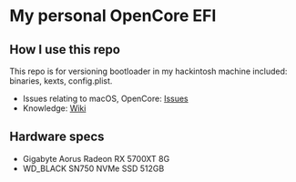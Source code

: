 # My personal OpenCore EFI

## How I use this repo

This repo is for versioning bootloader in my hackintosh machine included: binaries, kexts, config.plist.

- Issues relating to macOS, OpenCore: [Issues](https://github.com/tuanht/hackintosh-10600k-z490-aorus-elite-5700xt/issues)
- Knowledge: [Wiki](https://github.com/tuanht/hackintosh-10600k-z490-aorus-elite-5700xt/wiki)

## Hardware specs

- Gigabyte Aorus Radeon RX 5700XT 8G
- WD_BLACK SN750 NVMe SSD 512GB
